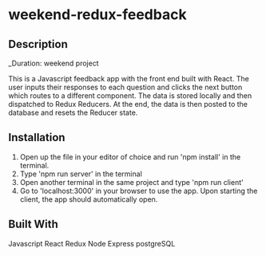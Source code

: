 # weekend-redux-feedback

## Description
_Duration: weekend project

This is a Javascript feedback app with the front end built with React. The user inputs their responses to each question and clicks the next button which routes to a different component. The data is stored locally and then dispatched to Redux Reducers. At the end, the data is then posted to the database and resets the Reducer state. 

## Installation
1. Open up the file in your editor of choice and run 'npm install' in the terminal. 
2. Type 'npm run server' in the terminal
3. Open another terminal in the same project and type 'npm run client'
4. Go to 'localhost:3000' in your browser to use the app. Upon starting the client, the app should automatically open.

## Built With
Javascript
React
Redux
Node
Express
postgreSQL

